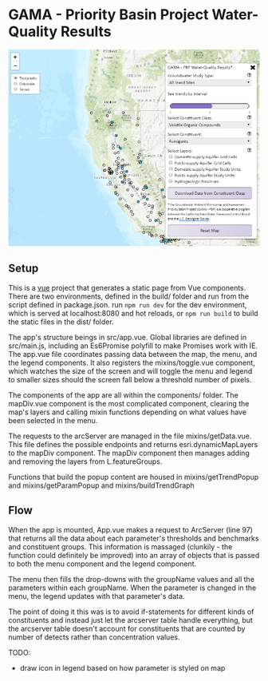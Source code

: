 # GAMA - Priority Basin Project Water-Quality Results
![screenshot](./screenshot.png)


## Setup
This is a [vue](vuejs.org) project that generates a static page from Vue components. There are two environments, defined in the build/ folder and run from the script defined in package.json. run ```npm run dev``` for the dev environment, which is served at localhost:8080 and hot reloads, or ```npm run build``` to build the static files in the dist/ folder.


The app's structure beings in src/app.vue. Global libraries are defined in src/main.js, including an Es6Promise polyfill to make Promises work with IE. The app.vue file coordinates passing data between the map, the menu, and the legend components. It also registers the mixins/toggle.vue component, which watches the size of the screen and will toggle the menu and legend to smaller sizes should the screen fall below a threshold number of pixels.

The components of the app are all within the components/ folder. The mapDiv.vue component is the most complicated component, clearing the map's layers and calling mixin functions depending on what values have been selected in the menu. 

The requests to the arcServer are managed in the file mixins/getData.vue. This file defines the possible endpoints and returns esri.dynamicMapLayers to the mapDiv component. The mapDiv component then manages adding and removing the layers from L.featureGroups.

Functions that build the popup content are housed in mixins/getTrendPopup and mixins/getParamPopup and mixins/buildTrendGraph


## Flow

When the app is mounted, App.vue makes a request to ArcServer (line 97) that returns all the data about each parameter's thresholds and benchmarks and constituent groups. This information is massaged (clunkily - the function could definitely be improved) into an array of objects that is passed to both the menu component and the legend component.

The menu then fills the drop-downs with the groupName values and all the parameters within each groupName. When the parameter is changed in the menu, the legend updates with that parameter's data.

The point of doing it this was is to avoid if-statements for different kinds of constituents and instead just let the arcserver table handle everything, but the arcserver table doesn't account for constituents that are counted by number of detects rather than concentration values.





TODO: 
- draw icon in legend based on how parameter is styled on map
